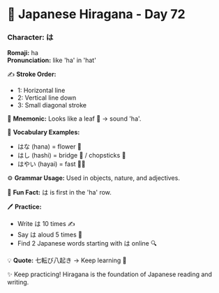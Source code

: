 # 📖 Japanese Hiragana - Day 72

### Character: は  
**Romaji:** ha  
**Pronunciation:** like 'ha' in 'hat'  

✍️ **Stroke Order:**  
- 1: Horizontal line
- 2: Vertical line down
- 3: Small diagonal stroke

📝 **Mnemonic:** Looks like a leaf 🍃 → sound 'ha'.  

📌 **Vocabulary Examples:**  
- はな (hana) = flower 🌸
- はし (hashi) = bridge 🌉 / chopsticks 🥢
- はやい (hayai) = fast 🏃‍♂️

⚙️ **Grammar Usage:** Used in objects, nature, and adjectives.  

🎉 **Fun Fact:** は is first in the 'ha' row.  

🖊️ **Practice:**  
- Write は 10 times ✍️
- Say は aloud 5 times 🎤
- Find 2 Japanese words starting with は online 🔍

💡 **Quote:** 七転び八起き → Keep learning 💪  

✨ Keep practicing! Hiragana is the foundation of Japanese reading and writing.
